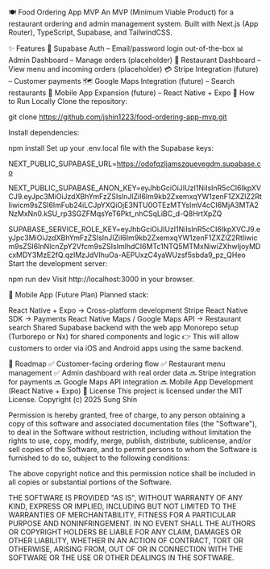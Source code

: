 🍽️ Food Ordering App MVP
An MVP (Minimum Viable Product) for a restaurant ordering and admin management system.
Built with Next.js (App Router), TypeScript, Supabase, and TailwindCSS.

✨ Features
🔐 Supabase Auth – Email/password login out-of-the-box
📊 Admin Dashboard – Manage orders (placeholder)
🍴 Restaurant Dashboard – View menu and incoming orders (placeholder)
💳 Stripe Integration (future) – Customer payments
🗺️ Google Maps Integration (future) – Search restaurants
📱 Mobile App Expansion (future) – React Native + Expo
🚀 How to Run Locally
Clone the repository:

git clone https://github.com/jshin1223/food-ordering-app-mvp.git

Install dependencies:

npm install
Set up your .env.local file with the Supabase keys:

NEXT_PUBLIC_SUPABASE_URL=https://odofqzljamszquevegdm.supabase.co 

NEXT_PUBLIC_SUPABASE_ANON_KEY=eyJhbGciOiJIUzI1NiIsInR5cCI6IkpXVCJ9.eyJpc3MiOiJzdXBhYmFzZSIsInJlZiI6Im9kb2ZxemxqYW1zenF1ZXZlZ2RtIiwicm9sZSI6ImFub24iLCJpYXQiOjE3NTU0OTEzMTYsImV4cCI6MjA3MTA2NzMxNn0.kSU_rp3SGZFMqsYeT6Pkt_nhCSqLiBC_d-Q8HrtXpZQ

SUPABASE_SERVICE_ROLE_KEY=eyJhbGciOiJIUzI1NiIsInR5cCI6IkpXVCJ9.eyJpc3MiOiJzdXBhYmFzZSIsInJlZiI6Im9kb2ZxemxqYW1zenF1ZXZlZ2RtIiwicm9sZSI6InNlcnZpY2Vfcm9sZSIsImlhdCI6MTc1NTQ5MTMxNiwiZXhwIjoyMDcxMDY3MzE2fQ.qzIMzJdVIhuOa-AEPUxzC4yaWUzsf5sbda9_pz_QHeo 
Start the development server:

npm run dev
Visit http://localhost:3000 in your browser.

📱 Mobile App (Future Plan)
Planned stack:

React Native + Expo → Cross-platform development
Stripe React Native SDK → Payments
React Native Maps / Google Maps API → Restaurant search
Shared Supabase backend with the web app
Monorepo setup (Turborepo or Nx) for shared components and logic
👉 This will allow customers to order via iOS and Android apps using the same backend.

📌 Roadmap
✅ Customer-facing ordering flow
✅ Restaurant menu management
✅ Admin dashboard with real order data
🔜 Stripe integration for payments
🔜 Google Maps API integration
🔜 Mobile App Development (React Native + Expo)
📄 License
This project is licensed under the MIT License. Copyright (c) 2025 Sung Shin

Permission is hereby granted, free of charge, to any person obtaining a copy of this software and associated documentation files (the "Software"), to deal in the Software without restriction, including without limitation the rights to use, copy, modify, merge, publish, distribute, sublicense, and/or sell copies of the Software, and to permit persons to whom the Software is furnished to do so, subject to the following conditions:

The above copyright notice and this permission notice shall be included in all copies or substantial portions of the Software.

THE SOFTWARE IS PROVIDED "AS IS", WITHOUT WARRANTY OF ANY KIND, EXPRESS OR IMPLIED, INCLUDING BUT NOT LIMITED TO THE WARRANTIES OF MERCHANTABILITY, FITNESS FOR A PARTICULAR PURPOSE AND NONINFRINGEMENT. IN NO EVENT SHALL THE AUTHORS OR COPYRIGHT HOLDERS BE LIABLE FOR ANY CLAIM, DAMAGES OR OTHER LIABILITY, WHETHER IN AN ACTION OF CONTRACT, TORT OR OTHERWISE, ARISING FROM, OUT OF OR IN CONNECTION WITH THE SOFTWARE OR THE USE OR OTHER DEALINGS IN THE SOFTWARE.
